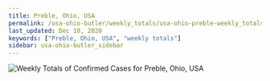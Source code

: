 ```yaml
---
title: Preble, Ohio, USA
permalink: /usa-ohio-butler/weekly_totals/usa-ohio-preble-weekly_totals.html
last_updated: Dec 10, 2020
keywords: ["Preble, Ohio, USA", "weekly totals"]
sidebar: usa-ohio-butler_sidebar
---
```


![Weekly Totals of Confirmed Cases for Preble, Ohio, USA](/covid_tracker/images/graphs/usa-ohio-preble-weekly_totals_graph.png)
